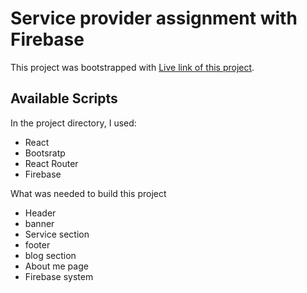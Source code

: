 # Service provider assignment with Firebase

This project was bootstrapped with [Live link of this project](https://github.com/facebook/create-react-app).

## Available Scripts

In the project directory, I used:
-   React
-   Bootsratp
-   React Router
-   Firebase

What was needed to build this project
-   Header
-   banner
-   Service section
-   footer
-   blog section
-   About me page
-   Firebase system